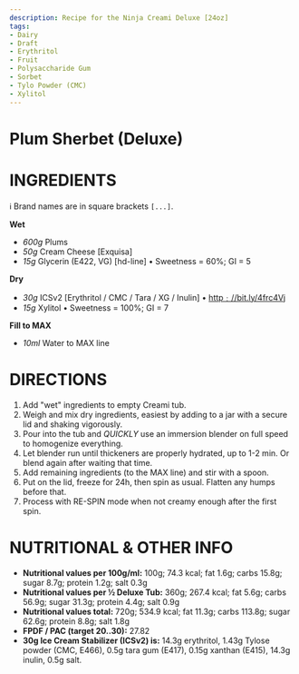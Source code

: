 ```yaml
---
description: Recipe for the Ninja Creami Deluxe [24oz]
tags:
- Dairy
- Draft
- Erythritol
- Fruit
- Polysaccharide Gum
- Sorbet
- Tylo Powder (CMC)
- Xylitol
---
```

# Plum Sherbet (Deluxe)

# INGREDIENTS

ℹ️ Brand names are in square brackets `[...]`.

**Wet**

  - _600g_ Plums
  - _50g_ Cream Cheese [Exquisa]
  - _15g_ Glycerin (E422, VG) [hd-line] • Sweetness = 60%; GI = 5

**Dry**

  - _30g_ ICSv2 [Erythritol / CMC / Tara / XG / Inulin] • [http﹕//bit.ly/4frc4Vj](https://github.com/jhermann/ice-creamery/tree/main/recipes/Ice%20Cream%20Stabilizer%20%28ICS%29)
  - _15g_ Xylitol • Sweetness = 100%; GI = 7

**Fill to MAX**

  - _10ml_ Water to MAX line

# DIRECTIONS

 1. Add "wet" ingredients to empty Creami tub.
 1. Weigh and mix dry ingredients, easiest by adding to a jar with a secure lid and shaking vigorously.
 1. Pour into the tub and *QUICKLY* use an immersion blender on full speed to homogenize everything.
 1. Let blender run until thickeners are properly hydrated, up to 1-2 min. Or blend again after waiting that time.
 1. Add remaining ingredients (to the MAX line) and stir with a spoon.
 1. Put on the lid, freeze for 24h, then spin as usual. Flatten any humps before that.
 1. Process with RE-SPIN mode when not creamy enough after the first spin.

# NUTRITIONAL & OTHER INFO
- **Nutritional values per 100g/ml:** 100g; 74.3 kcal; fat 1.6g; carbs 15.8g; sugar 8.7g; protein 1.2g; salt 0.3g
- **Nutritional values per ½ Deluxe Tub:** 360g; 267.4 kcal; fat 5.6g; carbs 56.9g; sugar 31.3g; protein 4.4g; salt 0.9g
- **Nutritional values total:** 720g; 534.9 kcal; fat 11.3g; carbs 113.8g; sugar 62.6g; protein 8.8g; salt 1.8g
- **FPDF / PAC (target 20..30):** 27.82
- **30g Ice Cream Stabilizer (ICSv2) is:** 14.3g erythritol, 1.43g Tylose powder (CMC, E466), 
0.5g tara gum (E417), 0.15g xanthan (E415),
14.3g inulin, 0.5g salt.
